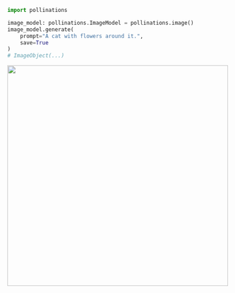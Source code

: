 ```python
import pollinations

image_model: pollinations.ImageModel = pollinations.image()
image_model.generate(
    prompt="A cat with flowers around it.",
    save=True
)
# ImageObject(...)
```

<div id="header">
  <img src="https://image.pollinations.ai/prompt/A%20cat%20with%20flowers%20around%20it.?negative=&seed=7952755689&width=1024&height=1024&nologo=False&private=False&model=flux&enhance=False" width=500/>
</div>
